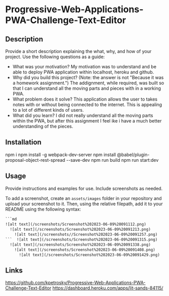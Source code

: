 # Progressive-Web-Applications-PWA-Challenge-Text-Editor

## Description

Provide a short description explaining the what, why, and how of your project. Use the following questions as a guide:

- What was your motivation?
My motivation was to understand and be able to deploy PWA application within localhost, heroku and github.
- Why did you build this project? (Note: the answer is not "Because it was a homework assignment.")
The addignment, while required, was built so that I can understand all the moving parts and pieces with in a working PWA.
- What problem does it solve?
This application allows the user to takes notes with or without being connected to the internet. This is appealing to a lot of different kinds of users.
- What did you learn?
I did not really understand all the moving parts within the PWA, but after this assignment I feel ike i have a much better understanding of the pieces.
## Installation

npm i
npm install -g webpack-dev-server
npm install @babel/plugin-proposal-object-rest-spread --save-dev
npm run build
npm run start:dev

## Usage

Provide instructions and examples for use. Include screenshots as needed.

To add a screenshot, create an `assets/images` folder in your repository and upload your screenshot to it. Then, using the relative filepath, add it to your README using the following syntax:

    ```md
    ![alt text](/screenshots/Screenshot%202023-06-09%20091112.png)
      ![alt text](/screenshots/Screenshot%202023-06-09%20091213.png)
        ![alt text](/screenshots//Screenshot%202023-06-09%20091257.png)
    ```  ![alt text](/screenshots/Screenshot%202023-06-09%20091315.png)
      ![alt text](/screenshots/Screenshot%202023-06-09%20091338.png)
        ![alt text](/screenshots/Screenshot%202023-06-09%20091408.png)
          ![alt text](/screenshots/Screenshot%202023-06-09%20091429.png)
## Links
https://github.com/kpetrosky/Progressive-Web-Applications-PWA-Challenge-Text-Editor
https://dashboard.heroku.com/apps/lit-sands-84115/


